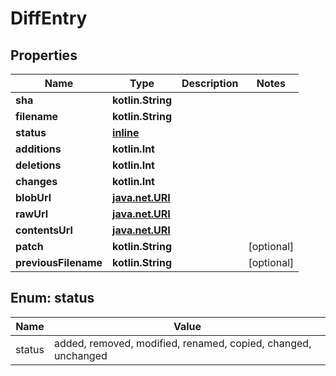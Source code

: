 
# DiffEntry

## Properties
Name | Type | Description | Notes
------------ | ------------- | ------------- | -------------
**sha** | **kotlin.String** |  | 
**filename** | **kotlin.String** |  | 
**status** | [**inline**](#Status) |  | 
**additions** | **kotlin.Int** |  | 
**deletions** | **kotlin.Int** |  | 
**changes** | **kotlin.Int** |  | 
**blobUrl** | [**java.net.URI**](java.net.URI.md) |  | 
**rawUrl** | [**java.net.URI**](java.net.URI.md) |  | 
**contentsUrl** | [**java.net.URI**](java.net.URI.md) |  | 
**patch** | **kotlin.String** |  |  [optional]
**previousFilename** | **kotlin.String** |  |  [optional]


<a id="Status"></a>
## Enum: status
Name | Value
---- | -----
status | added, removed, modified, renamed, copied, changed, unchanged



